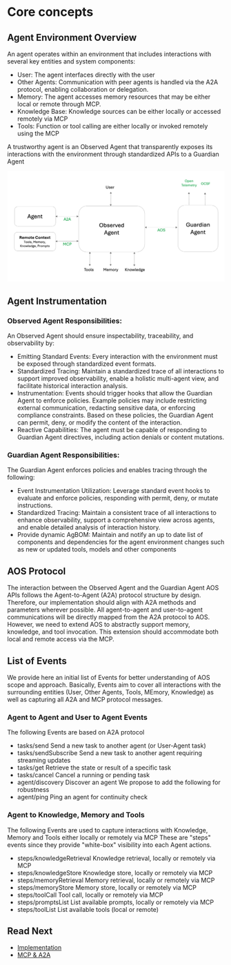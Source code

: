# Core concepts

## Agent Environment Overview
An agent operates within an environment that includes interactions with several key entities and system components:
- User: The agent interfaces directly with the user
- Other Agents: Communication with peer agents is handled via the A2A protocol, enabling collaboration or delegation.
- Memory: The agent accesses memory resources that may be either local or remote through MCP.
- Knowledge Base: Knowledge sources can be either locally or accessed remotely via MCP
- Tools: Function or tool calling are either locally or invoked remotely using the MCP

A trustworthy agent is an Observed Agent that transparently exposes its interactions with the environment through standardized APIs to a Guardian Agent

![Agent Diagram](./agent_env.png "Agent Environment Diagram")

## Agent Instrumentation

### Observed Agent Responsibilities:
An Observed Agent should ensure inspectability, traceability, and observability by:
- Emitting Standard Events: Every interaction with the environment must be exposed through standardized event formats.
- Standardized Tracing: Maintain a standardized trace of all interactions to support improved observability, enable a holistic multi-agent view, and facilitate historical interaction analysis.
- Instrumentation: Events should trigger hooks that allow the Guardian Agent to enforce policies. Example policies may include restricting external communication, redacting sensitive data, or enforcing compliance constraints. Based on these policies, the Guardian Agent can permit, deny, or modify the content of the interaction.
- Reactive Capabilities: The agent must be capable of responding to Guardian Agent directives, including action denials or content mutations.

### Guardian Agent Responsibilities:
The Guardian Agent enforces policies and enables tracing through the following:
- Event Instrumentation Utilization: Leverage standard event hooks to evaluate and enforce policies, responding with permit, deny, or mutate instructions.
- Standardized Tracing: Maintain a consistent trace of all interactions to enhance observability, support a comprehensive view across agents, and enable detailed analysis of interaction history.
- Provide dynamic AgBOM: Maintain and notify an up to date list of components and dependencies for the agent environment changes such as new or updated tools, models and other components

## AOS Protocol

The interaction between the Observed Agent and the Guardian Agent AOS APIs follows the Agent-to-Agent (A2A) protocol structure by design. Therefore, our implementation should align with A2A methods and parameters wherever possible. All agent-to-agent and user-to-agent communications will be directly mapped from the A2A protocol to AOS.
However, we need to extend AOS to abstractly support memory, knowledge, and tool invocation. This extension should accommodate both local and remote access via the MCP.

## List of Events

We provide here an initial list of Events for better understanding of AOS scope and approach.
Basically, Events aim to cover all interactions with the surrounding entities (User, Other Agents, Tools, MEmory, Knowledge) 
as well as capturing all A2A and MCP protocol messages.

### Agent to Agent and User to Agent Events

The following Events are based on A2A protocol
- tasks/send
  Send a new task to another agent (or User-Agent task)
- tasks/sendSubscribe
  Send a new task to another agent requiring streaming updates
- tasks/get
  Retrieve the state or result of a specific task
- tasks/cancel
  Cancel a running or pending task
- agent/discovery
  Discover an agent
We propose to add the following for robustness
- agent/ping
  Ping an agent for continuity check

### Agent to Knowledge, Memory and Tools

The following Events are used to capture interactions with Knowledge, Memory and Tools
either locally or remotely via MCP
These are "steps" events since they provide "white-box" visibility into each Agent actions.
- steps/knowledgeRetrieval
  Knowledge retrieval, locally or remotely via MCP
- steps/knowledgeStore
  Knowledge store, locally or remotely via MCP
- steps/memoryRetrieval
  Memory retrieval, locally or remotely via MCP
- steps/memoryStore
  Memory store, locally or remotely via MCP
- steps/toolCall
  Tool call, locally or remotely via MCP
- steps/promptsList
  List available prompts, locally or remotely via MCP
- steps/toolList
  List available tools (local or remote)


## Read Next

- [Implementation](./topics/implementation.md)
- [MCP & A2A](./topics/mcp_a2a.md)
